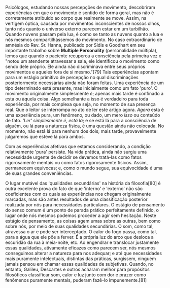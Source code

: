 Psicólogos, estudando nossas percepções de movimento, descobriram experiências em que o movimento é sentido de forma geral, mas não é corretamente atribuído ao corpo que realmente se move. Assim, na vertigem óptica, causada por movimentos inconscientes de nossos olhos, tanto nós quanto o universo externo parecem estar em um turbilhão. Quando nuvens passam pela lua, é como se tanto as nuvens quanto a lua e nós mesmos compartilhássemos do movimento. No caso extraordinário de amnésia do Rev. Sr. Hanna, publicado por Sidis e Goodhart em seu importante trabalho sobre **Multiple Personality** (personalidade múltipla), lemos que quando o paciente recuperou a consciência pela primeira vez e "notou um atendente atravessar a sala, ele identificou o movimento como sendo dele próprio. Ele ainda não discriminava entre seus próprios movimentos e aqueles fora de si mesmo."[79] Tais experiências apontam para um estágio primitivo de percepção no qual discriminações posteriormente necessárias ainda não foram feitas. Uma experiência de um tipo determinado está presente, mas inicialmente como um fato 'puro'. O movimento originalmente simplesmente _é_; apenas mais tarde é confinado a esta ou àquela coisa. Algo semelhante a isso é verdadeiro para toda experiência, por mais complexa que seja, no momento de sua presença real. Que o leitor se interrompa no ato de ler este artigo agora. _Agora_ esta é uma experiência pura, um fenômeno, ou dado, um mero _isso_ ou conteúdo de fato. _'Ler' simplesmente é, está lá_; e se está lá para a consciência de alguém, ou lá para a natureza física, é uma questão ainda não colocada. No momento, não está lá para nenhum dos dois; mais tarde, provavelmente julgaremos que esteve lá para ambos.

Com as experiências afetivas que estamos considerando, a condição relativamente 'pura' persiste. Na vida prática, ainda não surgiu uma necessidade urgente de decidir se devemos tratá-las como fatos rigorosamente mentais ou como fatos rigorosamente físicos. Assim, permanecem equívocas; e, como o mundo segue, sua equivocidade é uma de suas grandes conveniências.

O lugar mutável das 'qualidades secundárias' na história da filosofia[80] é outra excelente prova do fato de que 'interno' e 'externo' não são coeficientes com os quais as experiências nos chegam originalmente marcadas, mas são antes resultados de uma classificação posterior realizada por nós para necessidades particulares. O estágio de pensamento do senso comum é um ponto de parada prático perfeitamente definido, o lugar onde nós mesmos podemos proceder a agir sem hesitação. Neste estágio de pensamento, as coisas agem umas sobre as outras, bem como sobre nós, por meio de suas qualidades secundárias. O som, como tal, atravessa o ar e pode ser interceptado. O calor do fogo passa, como tal, para a água que ele põe a ferver. É a própria luz do arco que desloca a escuridão da rua à meia-noite, etc. Ao engendrar e translocar justamente essas qualidades, ativamente eficazes como parecem ser, nós mesmos conseguimos alterar a natureza para nos adequar; e até que necessidades mais puramente intelectuais, distintas das práticas, surgissem, ninguém jamais pensou em chamar essas qualidades de subjetivas. Quando, no entanto, Galileu, Descartes e outros acharam melhor para propósitos filosóficos classificar som, calor e luz junto com dor e prazer como fenômenos puramente mentais, puderam fazê-lo impunemente.[81]